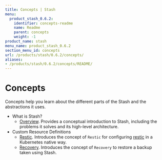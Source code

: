 ```yaml
---
title: Concepts | Stash
menu:
  product_stash_0.6.2:
    identifier: concepts-readme
    name: Readme
    parent: concepts
    weight: -1
product_name: stash
menu_name: product_stash_0.6.2
section_menu_id: concepts
url: /products/stash/0.6.2/concepts/
aliases:
- /products/stash/0.6.2/concepts/README/
---
```


# Concepts

Concepts help you learn about the different parts of the Stash and the abstractions it uses.

- What is Stash?
  - [Overview](/products/stash/0.6.2/concepts/what-is-stash/overview). Provides a conceptual introduction to Stash, including the problems it solves and its high-level architecture.
- Custom Resource Definitions
  - [Restic](/products/stash/0.6.2/concepts/crds/restic). Introduces the concept of `Restic` for configuring [restic](https://restic.net) in a Kubernetes native way.
  - [Recovery](/products/stash/0.6.2/concepts/crds/recovery). Introduces the concept of `Recovery` to restore a backup taken using Stash.
